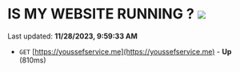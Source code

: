 # IS MY WEBSITE RUNNING ? [![](https://img.shields.io/static/v1?label=Sponsor&message=%E2%9D%A4&logo=GitHub&color=%23fe8e86)](https://github.com/sponsors/<username>)

Last updated: **11/28/2023, 9:59:33 AM**

- `GET` [https://youssefservice.me](https://youssefservice.me) - **Up** (810ms)
